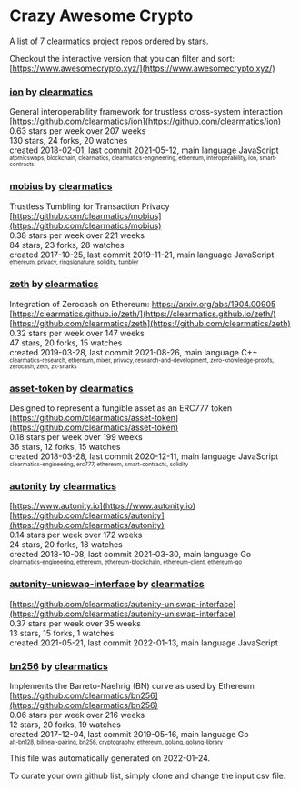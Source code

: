 # Crazy Awesome Crypto
A list of 7 [clearmatics](https://github.com/clearmatics) project repos ordered by stars.  

Checkout the interactive version that you can filter and sort: 
[https://www.awesomecrypto.xyz/](https://www.awesomecrypto.xyz/)  


### [ion](https://github.com/clearmatics/ion) by [clearmatics](https://github.com/clearmatics)  
General interoperability framework for trustless cross-system interaction  
[https://github.com/clearmatics/ion](https://github.com/clearmatics/ion)  
0.63 stars per week over 207 weeks  
130 stars, 24 forks, 20 watches  
created 2018-02-01, last commit 2021-05-12, main language JavaScript  
<sub><sup>atomicswaps, blockchain, clearmatics, clearmatics-engineering, ethereum, interoperability, ion, smart-contracts</sup></sub>


### [mobius](https://github.com/clearmatics/mobius) by [clearmatics](https://github.com/clearmatics)  
Trustless Tumbling for Transaction Privacy  
[https://github.com/clearmatics/mobius](https://github.com/clearmatics/mobius)  
0.38 stars per week over 221 weeks  
84 stars, 23 forks, 28 watches  
created 2017-10-25, last commit 2019-11-21, main language JavaScript  
<sub><sup>ethereum, privacy, ringsignature, solidity, tumbler</sup></sub>


### [zeth](https://github.com/clearmatics/zeth) by [clearmatics](https://github.com/clearmatics)  
Integration of Zerocash on Ethereum: https://arxiv.org/abs/1904.00905  
[https://clearmatics.github.io/zeth/](https://clearmatics.github.io/zeth/)  
[https://github.com/clearmatics/zeth](https://github.com/clearmatics/zeth)  
0.32 stars per week over 147 weeks  
47 stars, 20 forks, 15 watches  
created 2019-03-28, last commit 2021-08-26, main language C++  
<sub><sup>clearmatics-research, ethereum, mixer, privacy, research-and-development, zero-knowledge-proofs, zerocash, zeth, zk-snarks</sup></sub>


### [asset-token](https://github.com/clearmatics/asset-token) by [clearmatics](https://github.com/clearmatics)  
Designed to represent a fungible asset as an ERC777 token  
[https://github.com/clearmatics/asset-token](https://github.com/clearmatics/asset-token)  
0.18 stars per week over 199 weeks  
36 stars, 12 forks, 15 watches  
created 2018-03-28, last commit 2020-12-11, main language JavaScript  
<sub><sup>clearmatics-engineering, erc777, ethereum, smart-contracts, solidity</sup></sub>


### [autonity](https://github.com/clearmatics/autonity) by [clearmatics](https://github.com/clearmatics)  
  
[https://www.autonity.io](https://www.autonity.io)  
[https://github.com/clearmatics/autonity](https://github.com/clearmatics/autonity)  
0.14 stars per week over 172 weeks  
24 stars, 20 forks, 18 watches  
created 2018-10-08, last commit 2021-03-30, main language Go  
<sub><sup>clearmatics-engineering, ethereum, ethereum-blockchain, ethereum-client, ethereum-go</sup></sub>


### [autonity-uniswap-interface](https://github.com/clearmatics/autonity-uniswap-interface) by [clearmatics](https://github.com/clearmatics)  
  
[https://github.com/clearmatics/autonity-uniswap-interface](https://github.com/clearmatics/autonity-uniswap-interface)  
0.37 stars per week over 35 weeks  
13 stars, 15 forks, 1 watches  
created 2021-05-21, last commit 2022-01-13, main language JavaScript  


### [bn256](https://github.com/clearmatics/bn256) by [clearmatics](https://github.com/clearmatics)  
Implements the Barreto-Naehrig (BN) curve as used by Ethereum  
[https://github.com/clearmatics/bn256](https://github.com/clearmatics/bn256)  
0.06 stars per week over 216 weeks  
12 stars, 20 forks, 19 watches  
created 2017-12-04, last commit 2019-05-16, main language Go  
<sub><sup>alt-bn128, bilinear-pairing, bn256, cryptography, ethereum, golang, golang-library</sup></sub>


This file was automatically generated on 2022-01-24.  

To curate your own github list, simply clone and change the input csv file.  